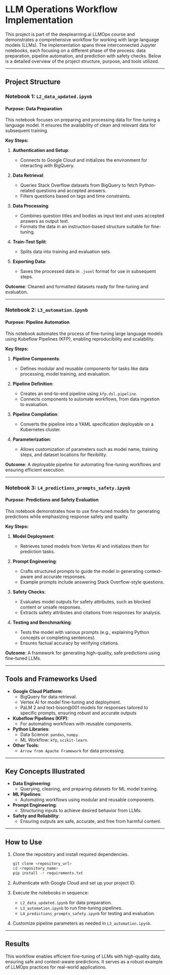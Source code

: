 # LLM Operations Workflow Implementation

This project is part of the deeplearning.ai LLMOps course and demonstrates a comprehensive workflow for working with large language models (LLMs). The implementation spans three interconnected Jupyter notebooks, each focusing on a different phase of the process: data preparation, pipeline automation, and prediction with safety checks. Below is a detailed overview of the project structure, purpose, and tools utilized.

---

## Project Structure

### Notebook 1: `L2_data_updated.ipynb`
#### **Purpose**: Data Preparation
This notebook focuses on preparing and processing data for fine-tuning a language model. It ensures the availability of clean and relevant data for subsequent training.

**Key Steps:**
1. **Authentication and Setup**:
   - Connects to Google Cloud and initializes the environment for interacting with BigQuery.

2. **Data Retrieval**:
   - Queries Stack Overflow datasets from BigQuery to fetch Python-related questions and accepted answers.
   - Filters questions based on tags and time constraints.

3. **Data Processing**:
   - Combines question titles and bodies as input text and uses accepted answers as output text.
   - Formats the data in an instruction-based structure suitable for fine-tuning.

4. **Train-Test Split**:
   - Splits data into training and evaluation sets.

5. **Exporting Data**:
   - Saves the processed data in `.jsonl` format for use in subsequent steps.

**Outcome**: Cleaned and formatted datasets ready for fine-tuning and evaluation.

---

### Notebook 2: `L3_automation.ipynb`
#### **Purpose**: Pipeline Automation
This notebook automates the process of fine-tuning large language models using Kubeflow Pipelines (KFP), enabling reproducibility and scalability.

**Key Steps:**
1. **Pipeline Components**:
   - Defines modular and reusable components for tasks like data processing, model training, and evaluation.

2. **Pipeline Definition**:
   - Creates an end-to-end pipeline using `kfp.dsl.pipeline`.
   - Connects components to automate workflows, from data ingestion to evaluation.

3. **Pipeline Compilation**:
   - Converts the pipeline into a YAML specification deployable on a Kubernetes cluster.

4. **Parameterization**:
   - Allows customization of parameters such as model name, training steps, and dataset locations for flexibility.

**Outcome**: A deployable pipeline for automating fine-tuning workflows and ensuring efficient execution.

---

### Notebook 3: `L4_predictions_prompts_safety.ipynb`
#### **Purpose**: Predictions and Safety Evaluation
This notebook demonstrates how to use fine-tuned models for generating predictions while emphasizing response safety and quality.

**Key Steps:**
1. **Model Deployment**:
   - Retrieves tuned models from Vertex AI and initializes them for prediction tasks.

2. **Prompt Engineering**:
   - Crafts structured prompts to guide the model in generating context-aware and accurate responses.
   - Example prompts include answering Stack Overflow-style questions.

3. **Safety Checks**:
   - Evaluates model outputs for safety attributes, such as blocked content or unsafe responses.
   - Extracts safety attributes and citations from responses for analysis.

4. **Testing and Benchmarking**:
   - Tests the model with various prompts (e.g., explaining Python concepts or completing sentences).
   - Ensures factual accuracy by verifying citations.

**Outcome**: A framework for generating high-quality, safe predictions using fine-tuned LLMs.

---

## Tools and Frameworks Used
- **Google Cloud Platform**:
  - BigQuery for data retrieval.
  - Vertex AI for model fine-tuning and deployment.
  - PaLM 2 and text-bison@001 models for responses tailored to specific prompts, ensuring robust and accurate outputs
- **Kubeflow Pipelines (KFP)**:
  - For automating workflows with reusable components.
- **Python Libraries**:
  - Data Science: `pandas`, `numpy`.
  - ML Workflow: `kfp`, `scikit-learn`.
- **Other Tools**:
  - `Arrow from Apache Framework` for data processing.

---

## Key Concepts Illustrated
- **Data Engineering**:
  - Querying, cleaning, and preparing datasets for ML model training.
- **ML Pipelines**:
  - Automating workflows using modular and reusable components.
- **Prompt Engineering**:
  - Structuring inputs to achieve desired behavior from LLMs.
- **Safety and Reliability**:
  - Ensuring outputs are safe, accurate, and free from harmful content.

---

## How to Use
1. Clone the repository and install required dependencies.
   ```bash
   git clone <repository_url>
   cd <repository_name>
   pip install -r requirements.txt
   ```

2. Authenticate with Google Cloud and set up your project ID.

3. Execute the notebooks in sequence:
   - `L2_data_updated.ipynb` for data preparation.
   - `L3_automation.ipynb` to run fine-tuning pipelines.
   - `L4_predictions_prompts_safety.ipynb` for testing and evaluation.

4. Customize pipeline parameters as needed in `L3_automation.ipynb`.

---

## Results
This workflow enables efficient fine-tuning of LLMs with high-quality data, ensuring safe and context-aware predictions. It serves as a robust example of LLMOps practices for real-world applications.

